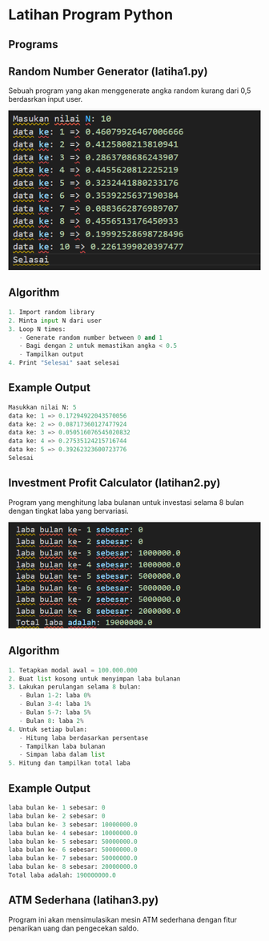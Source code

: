 # Latihan Program Python

## Programs

## Random Number Generator (latiha1.py) 
Sebuah program yang akan menggenerate angka random kurang dari 0,5 berdasrkan input user.

![gambar](https://github.com/M-Rakha/labpy03/blob/1696cf8fc99b2e4f84fadb712940dfd7703a7951/Cuplikan%20layar%202024-11-03%20204135.png)

## Algorithm

```python
1. Import random library
2. Minta input N dari user
3. Loop N times:
   - Generate random number between 0 and 1
   - Bagi dengan 2 untuk memastikan angka < 0.5
   - Tampilkan output
4. Print "Selesai" saat selesai
```

## Example Output

```python
Masukkan nilai N: 5
data ke: 1 => 0.17294922043570056
data ke: 2 => 0.08717360127477924
data ke: 3 => 0.050516076545020832
data ke: 4 => 0.27535124215716744
data ke: 5 => 0.39262323600723776
Selesai
```

## Investment Profit Calculator (latihan2.py)
Program yang menghitung laba bulanan untuk investasi selama 8 bulan dengan tingkat laba yang bervariasi.

![gambar](https://github.com/M-Rakha/labpy03/blob/154efa8f9c34baa5ee984652ea95f37d18a4d14e/Cuplikan%20layar%202024-11-03%20211202.png)

## Algorithm

```python
1. Tetapkan modal awal = 100.000.000
2. Buat list kosong untuk menyimpan laba bulanan
3. Lakukan perulangan selama 8 bulan:
   - Bulan 1-2: laba 0%
   - Bulan 3-4: laba 1%
   - Bulan 5-7: laba 5%
   - Bulan 8: laba 2%
4. Untuk setiap bulan:
   - Hitung laba berdasarkan persentase
   - Tampilkan laba bulanan
   - Simpan laba dalam list
5. Hitung dan tampilkan total laba
```

## Example Output

```python
laba bulan ke- 1 sebesar: 0
laba bulan ke- 2 sebesar: 0
laba bulan ke- 3 sebesar: 10000000.0
laba bulan ke- 4 sebesar: 10000000.0
laba bulan ke- 5 sebesar: 50000000.0
laba bulan ke- 6 sebesar: 50000000.0
laba bulan ke- 7 sebesar: 50000000.0
laba bulan ke- 8 sebesar: 20000000.0
Total laba adalah: 190000000.0
```

## ATM Sederhana (latihan3.py)
Program ini akan mensimulasikan mesin ATM sederhana dengan fitur penarikan uang dan pengecekan saldo.











